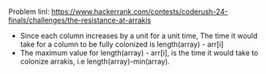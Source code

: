 Problem linl: https://www.hackerrank.com/contests/coderush-24-finals/challenges/the-resistance-at-arrakis

- Since each column increases by a unit for a unit time, The time it would take for a column to be fully colonized is length(array) - arr[i]
- The maximum value for length(array) - arr[i], is the time it would take to colonize arrakis, i.e length(array)-min(array).
